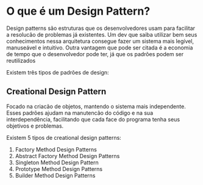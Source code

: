 # O que é um Design Pattern?

Design patterns são estruturas que os desenvolvedores usam para facilitar a resolucão de problemas já existentes. Um dev que saiba utilizar bem seus conhecimentos nessa arquitetura consegue fazer um sistema mais legível, manuseável e intuitivo. Outra vantagem que pode ser citada é a economia de tempo que o desenvolvedor pode ter, já que os padrões podem ser reutilizados

Existem três tipos de padrões de design:

## Creational Design Pattern

Focado na criacão de objetos, mantendo o sistema mais independente. Esses padrões ajudam na manutencão do código e na sua interdependência, facilitando que cada face do programa tenha seus objetivos e problemas.

Existem 5 tipos de creational design patterns:

1. Factory Method Design Patterns
2. Abstract Factory Method Design Patterns
3. Singleton Method Design Pattern
4. Prototype Method Design Patterns
5. Builder Method Design Patterns
